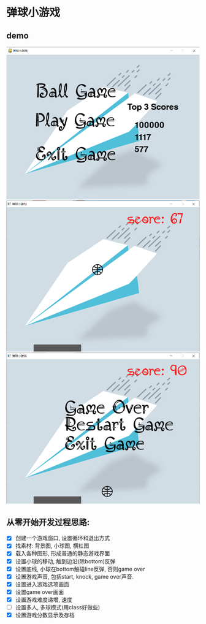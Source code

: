 # 弹球小游戏

## demo
![](./image/demo0.png)
![](./image/demo1.png)
![](./image/demo2.png)

## 从零开始开发过程思路:
- [x] 创建一个游戏窗口, 设置循环和退出方式
- [x] 找素材: 背景图, 小球图, 横杠图
- [x] 载入各种图形, 形成普通的静态游戏界面
- [x] 设置小球的移动, 触到边沿(除bottom)反弹
- [x] 设置底线, 小球在bottom触碰line反弹, 否则game over
- [x] 设置游戏声音, 包括start, knock, game over声音.
- [x] 设置进入游戏选项画面
- [x] 设置game over画面
- [x] 设置游戏难度递增, 速度
- [ ] 设置多人, 多球模式(用class好做些)
- [x] 设置游戏分数显示及存档
